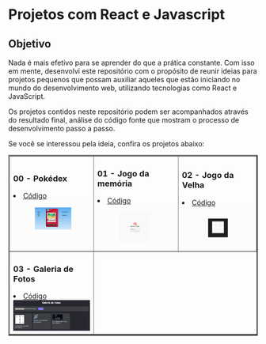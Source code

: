 
# Projetos com React e Javascript

## Objetivo
Nada é mais efetivo para se aprender do que a prática constante. Com isso em mente, desenvolvi este repositório com o propósito de reunir ideias para projetos pequenos que possam auxiliar aqueles que estão iniciando no mundo do desenvolvimento web, utilizando tecnologias como React e JavaScript.

Os projetos contidos neste repositório podem ser acompanhados através do resultado final, análise do código fonte que mostram o processo de desenvolvimento passo a passo.

Se você se interessou pela ideia, confira os projetos abaixo:

<table border="2">
  <tr>
    <td>
        <h3>00 - Pokédex</h3>
        <li><a href="./Pokedex/">Código</a></li>
        <a href="https://ziiron1.github.io/React-Js-Projects/Pokedex/index.html"><img src="./img/Pokedex.gif" width="270px"></a>
    </td>
      <td>
        <h3>01 - Jogo da memória</h3>
        <li><a href="./MemoryGame/">Código</a></li>
        <a href="https://ziiron1.github.io/React-Js-Projects/MemoryGame/index.html"><img src="./img/MemoryGame.gif" width="270px"></a>
    </td>
    <td>
      <h3>02 - Jogo da Velha</h3>
      <li><a href="./TictacToe/">Código</a></li>
      <a href="https://tictactoe-reactapp.vercel.app"><img src="./img/TicTacToe.gif" width="270px" ></a>
    </td>
  </tr>
  <tr>
    <td>
      <h3>03 - Galeria de Fotos</h3>
      <li><a href="./GalleryPhotos/">Código</a></li>
      <a href="https://react-js-projects-one.vercel.app"><img src="./img/GalleryPhotos.png" width="270px" ></a>
    </td>
  </tr>
</table>
